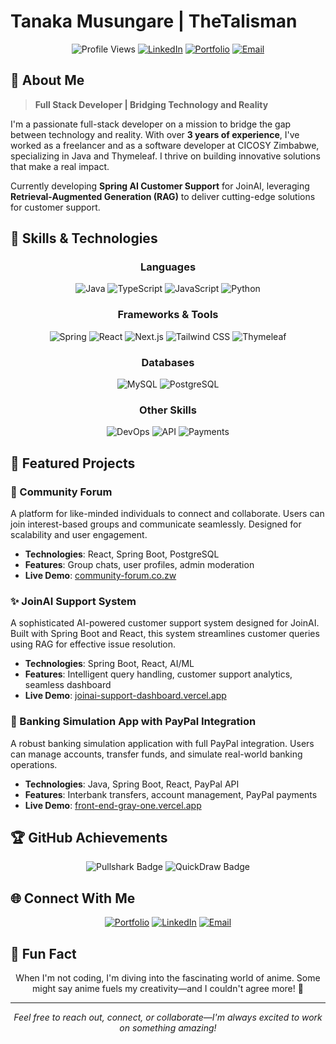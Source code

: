 # Tanaka Musungare | TheTalisman

<div align="center">

![Profile Views](https://komarev.com/ghpvc/?username=thetalisman&color=blueviolet)
[![LinkedIn](https://img.shields.io/badge/LinkedIn-Connect-blue?style=flat-square&logo=linkedin)](https://linkedin.com/in/tanaka-musungare-26668a295/)
[![Portfolio](https://img.shields.io/badge/Portfolio-Visit-success?style=flat-square&logo=internetexplorer)](https://tanakamusungare.co.zw)
[![Email](https://img.shields.io/badge/Email-Contact-red?style=flat-square&logo=gmail)](mailto:musungaretanaka@gmail.com)

</div>

## 👋 About Me

> **Full Stack Developer | Bridging Technology and Reality**

I'm a passionate full-stack developer on a mission to bridge the gap between technology and reality. With over **3 years of experience**, I've worked as a freelancer and as a software developer at CICOSY Zimbabwe, specializing in Java and Thymeleaf. I thrive on building innovative solutions that make a real impact.

Currently developing **Spring AI Customer Support** for JoinAI, leveraging **Retrieval-Augmented Generation (RAG)** to deliver cutting-edge solutions for customer support.

## 🚀 Skills & Technologies

<div align="center">

### Languages
![Java](https://img.shields.io/badge/Java-ED8B00?style=for-the-badge&logo=java&logoColor=white)
![TypeScript](https://img.shields.io/badge/TypeScript-3178C6?style=for-the-badge&logo=typescript&logoColor=white)
![JavaScript](https://img.shields.io/badge/JavaScript-F7DF1E?style=for-the-badge&logo=javascript&logoColor=black)
![Python](https://img.shields.io/badge/Python-3776AB?style=for-the-badge&logo=python&logoColor=white)

### Frameworks & Tools
![Spring](https://img.shields.io/badge/Spring-6DB33F?style=for-the-badge&logo=spring&logoColor=white)
![React](https://img.shields.io/badge/React-61DAFB?style=for-the-badge&logo=react&logoColor=black)
![Next.js](https://img.shields.io/badge/Next.js-000000?style=for-the-badge&logo=next.js&logoColor=white)
![Tailwind CSS](https://img.shields.io/badge/Tailwind_CSS-38B2AC?style=for-the-badge&logo=tailwind-css&logoColor=white)
![Thymeleaf](https://img.shields.io/badge/Thymeleaf-005F0F?style=for-the-badge&logo=thymeleaf&logoColor=white)

### Databases
![MySQL](https://img.shields.io/badge/MySQL-4479A1?style=for-the-badge&logo=mysql&logoColor=white)
![PostgreSQL](https://img.shields.io/badge/PostgreSQL-336791?style=for-the-badge&logo=postgresql&logoColor=white)

### Other Skills
![DevOps](https://img.shields.io/badge/DevOps-Learning-FF6C37?style=for-the-badge&logo=devops&logoColor=white)
![API](https://img.shields.io/badge/API_Integration-0096FF?style=for-the-badge&logo=api&logoColor=white)
![Payments](https://img.shields.io/badge/Payment_Gateways-00457C?style=for-the-badge&logo=paypal&logoColor=white)

</div>

## 🎯 Featured Projects

### 🚨 Community Forum
A platform for like-minded individuals to connect and collaborate. Users can join interest-based groups and communicate seamlessly. Designed for scalability and user engagement.

- **Technologies**: React, Spring Boot, PostgreSQL
- **Features**: Group chats, user profiles, admin moderation
- **Live Demo**: [community-forum.co.zw](https://community-forum.co.zw)

### ✨ JoinAI Support System
A sophisticated AI-powered customer support system designed for JoinAI. Built with Spring Boot and React, this system streamlines customer queries using RAG for effective issue resolution.

- **Technologies**: Spring Boot, React, AI/ML
- **Features**: Intelligent query handling, customer support analytics, seamless dashboard
- **Live Demo**: [joinai-support-dashboard.vercel.app](https://joinai-support-dashboard.vercel.app)

### 🌊 Banking Simulation App with PayPal Integration
A robust banking simulation application with full PayPal integration. Users can manage accounts, transfer funds, and simulate real-world banking operations.

- **Technologies**: Java, Spring Boot, React, PayPal API
- **Features**: Interbank transfers, account management, PayPal payments
- **Live Demo**: [front-end-gray-one.vercel.app](https://front-end-gray-one.vercel.app)



## 🏆 GitHub Achievements

<div align="center">

![Pullshark Badge](https://img.shields.io/badge/Achievement-Pullshark_%C3%972-0078D7?style=for-the-badge&logo=github)
![QuickDraw Badge](https://img.shields.io/badge/Achievement-QuickDraw-0078D7?style=for-the-badge&logo=github)

</div>

## 🌐 Connect With Me

<div align="center">

[![Portfolio](https://img.shields.io/badge/Portfolio-tanakamusungare.co.zw-00979D?style=for-the-badge&logo=internetexplorer)](https://tanakamusungare.co.zw)
[![LinkedIn](https://img.shields.io/badge/LinkedIn-tanaka--musungare-0077B5?style=for-the-badge&logo=linkedin)](https://linkedin.com/in/tanaka-musungare-26668a295/)
[![Email](https://img.shields.io/badge/Email-musungaretanaka@gmail.com-D14836?style=for-the-badge&logo=gmail)](mailto:musungaretanaka@gmail.com)

</div>

## 🎨 Fun Fact

<div align="center">

When I'm not coding, I'm diving into the fascinating world of anime. Some might say anime fuels my creativity—and I couldn't agree more! 🌟

</div>

---

<div align="center">
  <i>Feel free to reach out, connect, or collaborate—I'm always excited to work on something amazing!</i>
</div>
